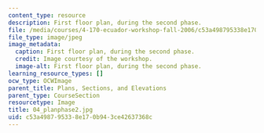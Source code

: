 ```yaml
---
content_type: resource
description: First floor plan, during the second phase.
file: /media/courses/4-170-ecuador-workshop-fall-2006/c53a498795338e170b943ce42637368c_04_planphase2.jpg
file_type: image/jpeg
image_metadata:
  caption: First floor plan, during the second phase.
  credit: Image courtesy of the workshop.
  image-alt: First floor plan, during the second phase.
learning_resource_types: []
ocw_type: OCWImage
parent_title: Plans, Sections, and Elevations
parent_type: CourseSection
resourcetype: Image
title: 04_planphase2.jpg
uid: c53a4987-9533-8e17-0b94-3ce42637368c
---
```

